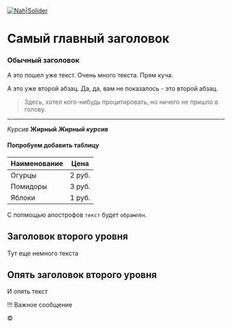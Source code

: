 [![Nah|Solider](https://cldup.com/dTxpPi9lDf.thumb.png)](https://nodesource.com/products/nsolid)

# Самый главный заголовок

### Обычный заголовок

А это пошел уже текст. Очень много текста. Прям куча.

А это уже второй абзац. Да, да, вам не показалось - это второй абзац.

> Здесь, хотел кого-нибудь процитировать, но ничего не пришло в голову.

***

*Курсив* **Жирный** ***Жирный курсив***

#### Попробуем добавить таблицу
| Наименование | Цена |
|--------------|------|
|Огурцы| 2 руб. |
|Помидоры| 3 руб. |
|Яблоки| 1 руб.|

С попмощью апострофов `текст` будет `обрамлён`.

## Заголовок второго уровня

Тут еще немного текста

## Опять заголовок второго уровня

И опять текст

!!! Важное сообщение

&copy;
